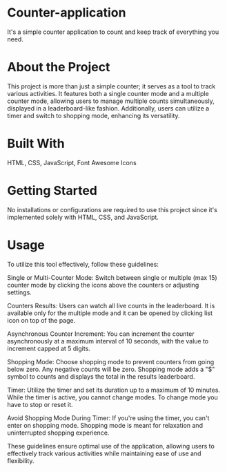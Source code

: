 # Counter-application
It's a simple counter application to count and keep track of everything you need.

# About the Project
This project is more than just a simple counter; it serves as a tool to track various activities. It features both a single counter mode and a multiple counter mode, allowing users to manage multiple counts simultaneously, displayed in a leaderboard-like fashion. Additionally, users can utilize a timer and switch to shopping mode, enhancing its versatility.

# Built With
HTML, CSS, JavaScript, Font Awesome Icons
# Getting Started
No installations or configurations are required to use this project since it's implemented solely with HTML, CSS, and JavaScript.
# Usage
To utilize this tool effectively, follow these guidelines:

Single or Multi-Counter Mode: Switch between single or multiple (max 15) counter mode by clicking the icons above the counters or adjusting settings.

Counters Results: Users can watch all live counts in the leaderboard. It is available only for the multiple mode and it can be opened by clicking list icon on top of the page.

Asynchronous Counter Increment: You can increment the counter asynchronously at a maximum interval of 10 seconds, with the value to increment capped at 5 digits.

Shopping Mode: Choose shopping mode to prevent counters from going below zero. Any negative counts will be zero. Shopping mode adds a "$" symbol to counts and displays the total in the results leaderboard.

Timer: Utilize the timer and set its duration up to a maximum of 10 minutes. While the timer is active, you cannot change modes. To change mode you have to stop or reset it.

Avoid Shopping Mode During Timer: If you're using the timer, you can't enter on shopping mode. Shopping mode is meant for relaxation and uninterrupted shopping experience.

These guidelines ensure optimal use of the application, allowing users to effectively track various activities while maintaining ease of use and flexibility.
